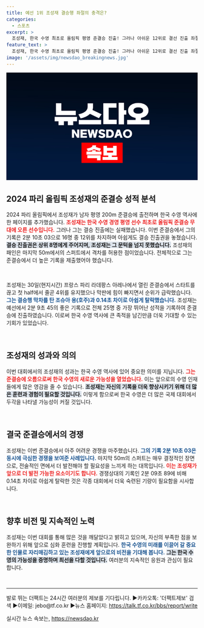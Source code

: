 ```yaml
---
title: 예선 1위 조성재 결승행 좌절의 충격은?
categories:
  - 스포츠
excerpt: >
  조성재, 한국 수영 최초로 올림픽 평영 준결승 진출! 그러나 아쉬운 12위로 결선 진출 좌절. 마지막 스퍼트에서 0.14초 차로 탈락의 아픔 안았다. 
feature_text: >
  조성재, 한국 수영 최초로 올림픽 평영 준결승 진출! 그러나 아쉬운 12위로 결선 진출 좌절. 마지막 스퍼트에서 0.14초 차로 탈락의 아픔 안았다. 
image: '/assets/img/newsdao_breakingnews.jpg'
---
```


<p><img src="/assets/img/newsdao_breakingnews.jpg" alt="flaretime 속보" /></p>

<h2 data-ke-size="size26">2024 파리 올림픽 조성재의 준결승 성적 분석</h2>

<p data-ke-size="size16">2024 파리 올림픽에서 조성재가 남자 평영 200m 준결승에 출전하며 한국 수영 역사에 한 페이지를 추가했습니다. <b><span style="color: #ee2323;">조성재는 한국 수영 경영 평영 선수 최초로 올림픽 준결승 무대에 오른 선수입니다.</span></b> 그러나 그는 결승 진출에는 실패했습니다. 이번 준결승에서 그의 기록은 2분 10초 03으로 16명 중 12위를 차지하며 아쉽게도 결승 진출권을 놓쳤습니다. <b><span style="background-color: #21538527;">결승 진출권은 상위 8명에게 주어지며, 조성재는 그 문턱을 넘지 못했습니다.</span></b> 조성재의 패인은 마지막 50m에서의 스퍼트에서 격차를 허용한 점이었습니다. 전체적으로 그는 준결승에서 더 높은 기록을 제출했어야 했습니다.</p>

<p data-ke-size="size16">&nbsp;</p>

<p>조성재는 30일(현지시간) 프랑스 파리 라데팡스 아레나에서 열린 준결승에서 스타트를 끊고 첫 half에서 줄곧 4위를 유지했으나 막판에 힘이 빠지면서 순위가 급락했습니다. <b><span style="color: #1a5490;">그는 결승행 막차를 탄 조슈아 용(호주)과 0.14초 차이로 아쉽게 탈락했습니다.</span></b> 조성재는 예선에서 2분 9초 45의 좋은 기록으로 전체 25명 중 가장 뛰어난 성적을 기록하여 준결승에 진출하였습니다. 이로써 한국 수영 역사에 큰 족적을 남긴만큼 더욱 기대할 수 있는 기회가 있었습니다. </p>

<p data-ke-size="size16">&nbsp;</p>

<h2 data-ke-size="size26">조성재의 성과와 의의</h2>

<p data-ke-size="size16">이번 대회에서의 조성재의 성과는 한국 수영 역사에 있어 중요한 의미를 지닙니다. <b><span style="color: #ee2323;">그는 준결승에 오름으로써 한국 수영의 새로운 가능성을 열었습니다.</span></b> 이는 앞으로의 수영 인재들에게 많은 영감을 줄 수 있습니다. <b><span style="background-color: #21538527;">조성재는 자신의 기록을 더욱 향상시키기 위해 더 많은 훈련과 경험이 필요할 것입니다.</span></b> 이렇게 함으로써 한국 수영은 더 많은 국제 대회에서 두각을 나타낼 가능성이 커질 것입니다.</p>

<p data-ke-size="size16">&nbsp;</p>

<h2 data-ke-size="size26">결국 준결승에서의 경쟁</h2>

<p data-ke-size="size16">조성재는 이번 준결승에서 아주 어려운 경쟁을 마주했습니다. <b><span style="color: #1a5490;">그의 기록 2분 10초 03은 동시에 극심한 경쟁을 보여준 사례입니다.</span></b> 마지막 50m의 스퍼트는 매우 결정적인 장면으로, 전술적인 면에서 더 발전해야 할 필요성을 느끼게 하는 대목입니다. <b><span style="color: #ee2323;">이는 조성재가 앞으로 더 발전 가능한 요소이기도 합니다.</span></b> 경쟁상대의 기록인 2분 09초 89에 비해 0.14초 차이로 아쉽게 탈락한 것은 각종 대회에서 더욱 숙련된 기량이 필요함을 시사합니다.</p>

<p data-ke-size="size16">&nbsp;</p>

<h2 data-ke-size="size26">향후 비전 및 지속적인 노력</h2>

<p data-ke-size="size16">조성재는 이번 대회를 통해 많은 것을 깨달았다고 밝히고 있으며, 자신의 부족한 점을 보완하기 위해 앞으로 심화 훈련을 진행할 계획입니다. <b><span style="color: #1a5490;">한국 수영의 미래를 이끌어 갈 중요한 인물로 자리매김하고 있는 조성재에게 앞으로의 비전을 기대해 봅니다.</span></b> <b><span style="background-color: #21538527;">그는 한국 수영의 가능성을 증명하며 최선을 다할 것입니다.</span></b> 여러분의 지속적인 응원과 관심이 필요합니다.</p>

<p data-ke-size="size16">&nbsp;</p>

<hr>

<p data-ke-size="size16">발로 뛰는 더팩트는 24시간 여러분의 제보를 기다립니다. ▶카카오톡: '더팩트제보' 검색 ▶이메일: jebo@tf.co.kr ▶뉴스 홈페이지: <a href="https://talk.tf.co.kr/bbs/report/write" target="_blank">https://talk.tf.co.kr/bbs/report/write</a></p>
실시간 뉴스 속보는, <a href="https://newsdao.kr" rel="dofollow">https://newsdao.kr</a>


